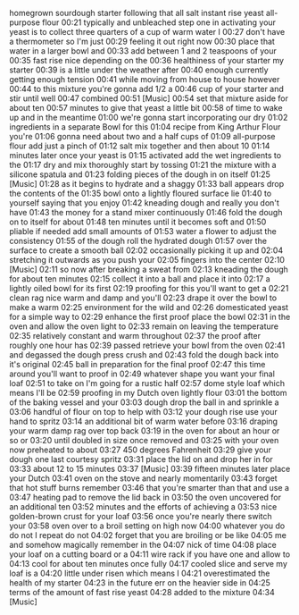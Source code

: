homegrown sourdough starter following that all
salt
instant rise yeast
all-purpose flour
00:21
typically and unbleached 
step one in activating your yeast is to collect three quarters of a cup of warm water I
00:27
don't have a thermometer so I'm just
00:29
feeling it out right now
00:30
place that water in a larger bowl and
00:33
add between 1 and 2 teaspoons of your
00:35
fast rise nice depending on the
00:36
healthiness of your starter my starter
00:39
is a little under the weather after
00:40
enough currently getting enough tension
00:41
while moving from house to house however
00:44
to this mixture you're gonna add 1/2 a
00:46
cup of your starter and stir until well
00:47
combined
00:51
[Music]
00:54
set that mixture aside for about ten
00:57
minutes to give that yeast a little bit
00:58
of time to wake up and in the meantime
01:00
we're gonna start incorporating our dry
01:02
ingredients in a separate Bowl for this
01:04
recipe from King Arthur Flour you're
01:06
gonna need about two and a half cups of
01:09
all-purpose flour add just a pinch of
01:12
salt mix together and then about 10
01:14
minutes later once your yeast is
01:15
activated add the wet ingredients to the
01:17
dry and mix thoroughly start by tossing
01:21
the mixture with a silicone spatula and
01:23
folding pieces of the dough in on itself
01:25
[Music]
01:28
as it begins to hydrate and a shaggy
01:33
ball appears drop the contents of the
01:35
bowl onto a lightly floured surface lie
01:40
to yourself saying that you enjoy
01:42
kneading dough and really you don't have
01:43
the money for a stand mixer continuously
01:46
fold the dough on to itself for about
01:48
ten minutes until it becomes soft and
01:50
pliable if needed add small amounts of
01:53
water a flower to adjust the consistency
01:55
of the dough roll the hydrated dough
01:57
over the surface to create a smooth ball
02:02
occasionally picking it up and
02:04
stretching it outwards as you push your
02:05
fingers into the center
02:10
[Music]
02:11
so now after breaking a sweat from
02:13
kneading the dough for about ten minutes
02:15
collect it into a ball and place it into
02:17
a lightly oiled bowl for its first
02:19
proofing for this you'll want to get a
02:21
clean rag nice warm and damp and you'll
02:23
drape it over the bowl to make a warm
02:25
environment for the wild and
02:26
domesticated yeast for a simple way to
02:29
enhance the first proof place the bowl
02:31
in the oven and allow the oven light to
02:33
remain on leaving the temperature
02:35
relatively constant and warm throughout
02:37
the proof after roughly one hour has
02:39
passed retrieve your bowl from the oven
02:41
and degassed the dough press crush and
02:43
fold the dough back into it's original
02:45
ball in preparation for the final proof
02:47
this time around you'll want to proof in
02:49
whatever shape you want your final loaf
02:51
to take on I'm going for a rustic half
02:57
dome style loaf which means I'll be
02:59
proofing in my Dutch oven lightly flour
03:01
the bottom of the baking vessel and your
03:03
dough drop the ball in and sprinkle a
03:06
handful of flour on top to help with
03:12
your dough rise use your hand to spritz
03:14
an additional bit of warm water before
03:16
draping your warm damp rag over top back
03:19
in the oven for about an hour or so or
03:20
until doubled in size once removed and
03:25
with your oven now preheated to about
03:27
450 degrees Fahrenheit
03:29
give your dough one last courtesy spritz
03:31
place the lid on and drop her in for
03:33
about 12 to 15 minutes
03:37
[Music]
03:39
fifteen minutes later place your Dutch
03:41
oven on the stove and nearly momentarily
03:43
forget that hot stuff burns remember
03:46
that you're smarter than that and use a
03:47
heating pad to remove the lid back in
03:50
the oven uncovered for an additional ten
03:52
minutes and the efforts of achieving a
03:53
nice golden-brown crust for your loaf
03:56
once you're nearly there switch your
03:58
oven over to a broil setting on high now
04:00
whatever you do do not I repeat do not
04:02
forget that you are broiling or be like
04:05
me and somehow magically remember in the
04:07
nick of time
04:08
place your loaf on a cutting board or a
04:11
wire rack if you have one and allow to
04:13
cool for about ten minutes once fully
04:17
cooled slice and serve my loaf is a
04:20
little under risen which means I
04:21
overestimated the health of my starter
04:23
in the future err on the heavier side in
04:25
terms of the amount of fast rise yeast
04:28
added to the mixture
04:34
[Music]